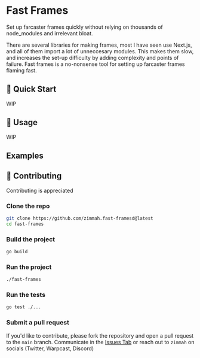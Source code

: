 # Fast Frames

Set up farcaster frames quickly without relying on thousands of node_modules and irrelevant bloat.

There are several libraries for making frames, most I have seen use Next.js, and all of them import a lot of unneccesary modules. This makes them slow, and increases the set-up difficulty by adding complexity and points of failure. Fast frames is a no-nonsense tool for setting up farcaster frames flaming fast.

## 🚀 Quick Start
WIP

## 📖 Usage
WIP

## Examples

## 🤝 Contributing
Contributing is appreciated 

### Clone the repo

```bash
git clone https://github.com/zimmah.fast-framesd@latest
cd fast-frames
```

### Build the project

```bash
go build
```

### Run the project

```bash
./fast-frames
```

### Run the tests

```bash
go test ./...
```

### Submit a pull request

If you'd like to contribute, please fork the repository and open a pull request to the `main` branch.
Communicate in the [Issues Tab](https://github.com/zimmah/fast-frames/issues) or reach out to `zimmah` on socials (Twitter, Warpcast, Discord)
